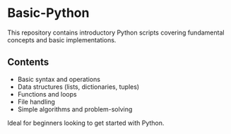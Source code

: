 # Basic-Python
This repository contains introductory Python scripts covering fundamental concepts and basic implementations.  

## Contents  
- Basic syntax and operations  
- Data structures (lists, dictionaries, tuples)  
- Functions and loops  
- File handling  
- Simple algorithms and problem-solving  

Ideal for beginners looking to get started with Python.  
